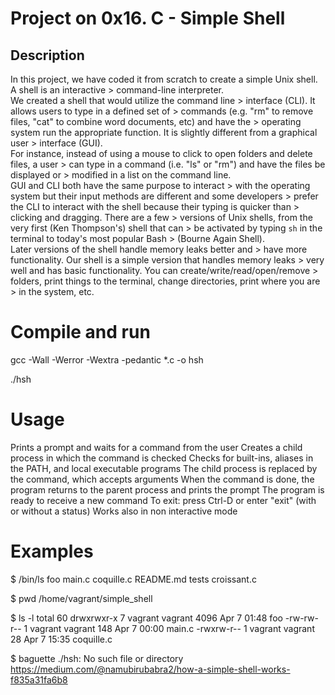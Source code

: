 # Project on 0x16. C - Simple Shell  

## Description
 In this project, we have coded it from scratch to create a simple Unix shell. A shell is an interactive > command-line interpreter.  
 We created a shell that would utilize the command line > interface (CLI). It allows users to type in a defined set of > commands (e.g. "rm" to remove files, "cat" to combine word documents, etc) and have the > operating system run the appropriate function. It is slightly different from a graphical user > interface (GUI).   
 For instance, instead of using a mouse to click to open folders and delete files, a user > can type in a command (i.e. "ls" or "rm") and have the files be displayed or > modified in a list on the command line.  
 GUI and CLI both have the same purpose to interact > with the operating system but their input methods are different and some developers > prefer the CLI to interact with the shell because their typing is quicker than > clicking and dragging. There are a few > versions of Unix shells, from the very first (Ken Thompson's) shell that can > be activated by typing ```sh``` in the terminal to today's most popular Bash > (Bourne Again Shell).  
 Later versions of the shell handle memory leaks better and > have more functionality. Our shell is a simple version that handles memory leaks > very well and has basic functionality. You can create/write/read/open/remove > folders, print things to the terminal, change directories, print where you are > in the system, etc.

# Compile and run

gcc -Wall -Werror -Wextra -pedantic *.c -o hsh

./hsh

# Usage

Prints a prompt and waits for a command from the user
Creates a child process in which the command is checked
Checks for built-ins, aliases in the PATH, and local executable programs
The child process is replaced by the command, which accepts arguments
When the command is done, the program returns to the parent process and prints the prompt
The program is ready to receive a new command
To exit: press Ctrl-D or enter "exit" (with or without a status)
Works also in non interactive mode

# Examples

$ /bin/ls
foo main.c coquille.c README.md tests croissant.c

$ pwd 
/home/vagrant/simple_shell

$ ls -l
total 60
drwxrwxr-x 7 vagrant vagrant  4096 Apr  7 01:48 foo
-rw-rw-r-- 1 vagrant vagrant   148 Apr  7 00:00 main.c
-rwxrw-r-- 1 vagrant vagrant    28 Apr  7 15:35 coquille.c

$ baguette
./hsh: No such file or directory  
https://medium.com/@namubirubabra2/how-a-simple-shell-works-f835a31fa6b8

